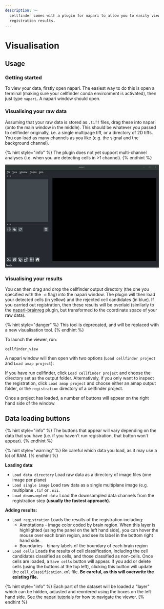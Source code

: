 ```yaml
---
description: >-
  cellfinder comes with a plugin for napari to allow you to easily view
  registration results.
---
```


# Visualisation

## Usage

### Getting started

To view your data, firstly open napari. The easiest way to do this is open a terminal \(making sure your cellfinder conda environment is activated\), then just type `napari`. A napari window should open.

### Visualising your raw data

Assuming that your raw data is stored as `.tiff` files, drag these into napari \(onto the main window in the middle\). This should be whatever you passed to cellfinder originally, i.e. a single multipage tiff, or a directory of 2D tiffs. You can load as many channels as you like \(e.g. the signal and the background channel\).

{% hint style="info" %}
The plugin does not yet support multi-channel analyses \(i.e. when you are detecting cells in &gt;1 channel\).
{% endhint %}

![Loading raw data into napari](../../.gitbook/assets/load_data.gif)

### Visualising your results

You can then drag and drop the cellfinder output directory \(the one you specified with the `-o` flag\) into the napari window. The plugin will then load your detected cells \(in yellow\) and the rejected cell candidates \(in blue\). If you carried out registration, then these results will be overlaid \(similarly to the [napari-brainreg](https://github.com/brainglobe/napari-brainreg) plugin, but transformed to the coordinate space of your raw data\).





{% hint style="danger" %}
This tool is deprecated, and will be replaced with a new visualisation tool.
{% endhint %}

To launch the viewer, run:

```text
cellfinder_view
```

A napari window will then open with two options \(`Load cellfinder project` and `Load amap project`\):

If you have run cellfinder, click `Load cellfinder project` and choose the directory set as the output folder. Alternatively, if you only want to inspect the registration, click `Load amap project` and choose either an amap output folder, or the `registration` directory of a cellfinder project.

Once a project has loaded, a number of buttons will appear on the right hand side of the window.

## **Data loading buttons**

{% hint style="info" %}
The buttons that appear will vary depending on the data that you have \(i.e. if you haven't run registration, that button won't appear\).
{% endhint %}

{% hint style="warning" %}
Be careful which data you load, as it may use a lot of RAM.
{% endhint %}

**Loading data:**

* `Load data directory` Load raw data as a directory of image files \(one image per plane\)
* `Load single image` Load raw data as a single multiplane image \(e.g. multiplane `.tif` or `.nii`.
* `Load downsampled data` Load the downsampled data channels from the registration step **\(usually the fastest approach\).**

**Adding results:**

* `Load registration` Loads the results of the registration including:
  * Annotations - image color coded by brain region. When this layer is highlighted \(using the panel on the left hand side\), you can hover the mouse over each brain region, and see its label in the bottom right hand side.
  * Boundaries - binary labels of the boundary of each brain region
* `Load cells` Loads the results of cell classification, including the cell candidates classified as cells, and those classified as non-cells. Once cells are loaded, a `Save cells` button will appear. If you add or delete cells \(using the buttons at the top left\), clicking this button will update the `cell_classification.xml` file. **Be careful, as this will overwrite the existing file.**

{% hint style="info" %}
Each part of the dataset will be loaded a "layer" which can be hidden, adjusted and reordered using the boxes on the left hand side. See the [napari tutorials](https://napari.org/tutorials/) for how to navigate the viewer.
{% endhint %}



